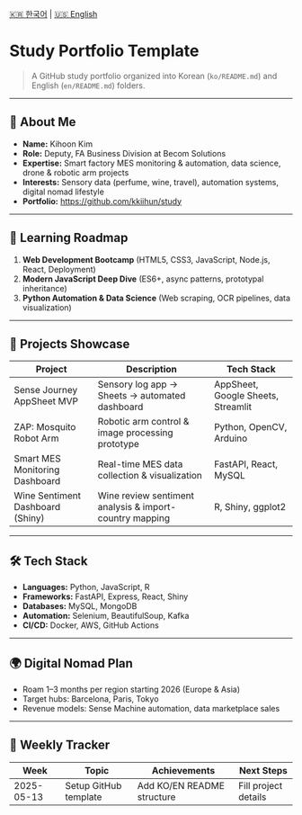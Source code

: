 [🇰🇷 한국어](ko/README.md) | [🇺🇸 English](en/README.md)

# Study Portfolio Template

> A GitHub study portfolio organized into Korean (`ko/README.md`) and English (`en/README.md`) folders.

---

## 👤 About Me

- **Name:** Kihoon Kim
- **Role:** Deputy, FA Business Division at Becom Solutions
- **Expertise:** Smart factory MES monitoring & automation, data science, drone & robotic arm projects
- **Interests:** Sensory data (perfume, wine, travel), automation systems, digital nomad lifestyle
- **Portfolio:** https://github.com/kkiihun/study

---

## 🎯 Learning Roadmap

1. **Web Development Bootcamp** (HTML5, CSS3, JavaScript, Node.js, React, Deployment)
2. **Modern JavaScript Deep Dive** (ES6+, async patterns, prototypal inheritance)
3. **Python Automation & Data Science** (Web scraping, OCR pipelines, data visualization)

---

## 💼 Projects Showcase

| Project                        | Description                             | Tech Stack                            |
|------------------------------|---------------------------------------|-------------------------------------|
| Sense Journey AppSheet MVP   | Sensory log app → Sheets → automated dashboard | AppSheet, Google Sheets, Streamlit |
| ZAP: Mosquito Robot Arm      | Robotic arm control & image processing prototype | Python, OpenCV, Arduino            |
| Smart MES Monitoring Dashboard | Real-time MES data collection & visualization | FastAPI, React, MySQL               |
| Wine Sentiment Dashboard (Shiny) | Wine review sentiment analysis & import-country mapping | R, Shiny, ggplot2              |

---

## 🛠️ Tech Stack

- **Languages:** Python, JavaScript, R
- **Frameworks:** FastAPI, Express, React, Shiny
- **Databases:** MySQL, MongoDB
- **Automation:** Selenium, BeautifulSoup, Kafka
- **CI/CD:** Docker, AWS, GitHub Actions

---

## 🌍 Digital Nomad Plan

- Roam 1–3 months per region starting 2026 (Europe & Asia)
- Target hubs: Barcelona, Paris, Tokyo
- Revenue models: Sense Machine automation, data marketplace sales

---

## 📅 Weekly Tracker

| Week       | Topic                | Achievements          | Next Steps          |
|----------|--------------------|--------------------|--------------------|
| 2025-05-13 | Setup GitHub template | Add KO/EN README structure | Fill project details |

